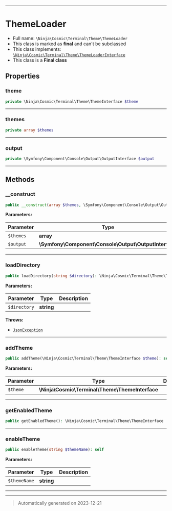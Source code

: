 ***

# ThemeLoader





* Full name: `\Ninja\Cosmic\Terminal\Theme\ThemeLoader`
* This class is marked as **final** and can't be subclassed
* This class implements:
[`\Ninja\Cosmic\Terminal\Theme\ThemeLoaderInterface`](./ThemeLoaderInterface.md)
* This class is a **Final class**



## Properties


### theme



```php
private \Ninja\Cosmic\Terminal\Theme\ThemeInterface $theme
```






***

### themes



```php
private array $themes
```






***

### output



```php
private \Symfony\Component\Console\Output\OutputInterface $output
```






***

## Methods


### __construct



```php
public __construct(array $themes, \Symfony\Component\Console\Output\OutputInterface $output): mixed
```








**Parameters:**

| Parameter | Type | Description |
|-----------|------|-------------|
| `$themes` | **array** |  |
| `$output` | **\Symfony\Component\Console\Output\OutputInterface** |  |





***

### loadDirectory



```php
public loadDirectory(string $directory): \Ninja\Cosmic\Terminal\Theme\ThemeLoaderInterface
```








**Parameters:**

| Parameter | Type | Description |
|-----------|------|-------------|
| `$directory` | **string** |  |




**Throws:**

- [`JsonException`](../../../../JsonException.md)



***

### addTheme



```php
public addTheme(\Ninja\Cosmic\Terminal\Theme\ThemeInterface $theme): self
```








**Parameters:**

| Parameter | Type | Description |
|-----------|------|-------------|
| `$theme` | **\Ninja\Cosmic\Terminal\Theme\ThemeInterface** |  |





***

### getEnabledTheme



```php
public getEnabledTheme(): \Ninja\Cosmic\Terminal\Theme\ThemeInterface
```












***

### enableTheme



```php
public enableTheme(string $themeName): self
```








**Parameters:**

| Parameter | Type | Description |
|-----------|------|-------------|
| `$themeName` | **string** |  |





***


***
> Automatically generated on 2023-12-21

